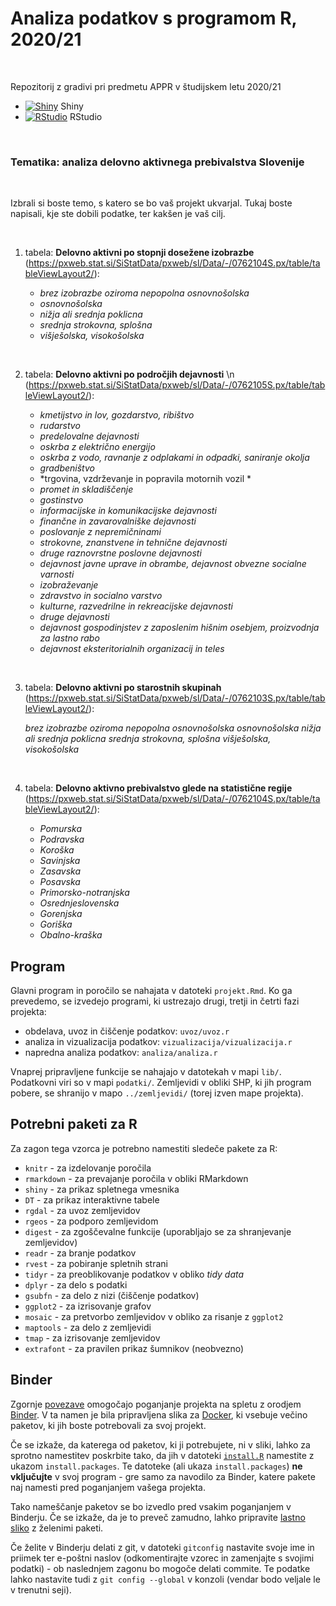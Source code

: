 # Analiza podatkov s programom R, 2020/21

<p>&nbsp;</p>

Repozitorij z gradivi pri predmetu APPR v študijskem letu 2020/21

* [![Shiny](http://mybinder.org/badge.svg)](http://mybinder.org/v2/gh/NikaFurlan/APPR-2020-21/master?urlpath=shiny/APPR-2020-21/projekt.Rmd) Shiny
* [![RStudio](http://mybinder.org/badge.svg)](http://mybinder.org/v2/gh/NikaFurlan/APPR-2020-21/master?urlpath=rstudio) RStudio

<p>&nbsp;</p>

### Tematika: **analiza delovno aktivnega prebivalstva Slovenije**

<p>&nbsp;</p>

Izbrali si boste temo, s katero se bo vaš projekt ukvarjal.
Tukaj boste napisali, kje ste dobili podatke, ter kakšen je vaš cilj. 

<p>&nbsp;</p>

1. tabela: **Delovno aktivni po stopnji dosežene izobrazbe** (https://pxweb.stat.si/SiStatData/pxweb/sl/Data/-/0762104S.px/table/tableViewLayout2/):


    +  *brez izobrazbe oziroma nepopolna osnovnošolska*
    +  *osnovnošolska*
    +  *nižja ali srednja poklicna*
    +  *srednja strokovna, splošna*
    +  *višješolska, visokošolska*

<p>&nbsp;</p>
    
2. tabela: **Delovno aktivni po področjih dejavnosti** \n   (https://pxweb.stat.si/SiStatData/pxweb/sl/Data/-/0762105S.px/table/tableViewLayout2/):

    +  *kmetijstvo in lov, gozdarstvo, ribištvo*
    +  *rudarstvo*
    +  *predelovalne dejavnosti*
    +  *oskrba z električno energijo*
    +  *oskrba z vodo, ravnanje z odplakami in odpadki, saniranje okolja*
    +  *gradbeništvo*
    +  *trgovina, vzdrževanje in popravila motornih vozil	*
    +  *promet in skladiščenje*
    +  *gostinstvo*
    +  *informacijske in komunikacijske dejavnosti*
    +  *finančne in zavarovalniške dejavnosti*
    +  *poslovanje z nepremičninami*
    +  *strokovne, znanstvene in tehnične dejavnosti*
    +  *druge raznovrstne poslovne dejavnosti*
    +  *dejavnost javne uprave in obrambe, dejavnost obvezne socialne varnosti*
    +  *izobraževanje*
    +  *zdravstvo in socialno varstvo*
    +  *kulturne, razvedrilne in rekreacijske dejavnosti*
    +  *druge dejavnosti*
    +  *dejavnost gospodinjstev z zaposlenim hišnim osebjem, proizvodnja za lastno rabo*
    +  *dejavnost eksteritorialnih organizacij in teles*
<p>&nbsp;</p>

3. tabela: **Delovno aktivni po starostnih skupinah** (https://pxweb.stat.si/SiStatData/pxweb/sl/Data/-/0762103S.px/table/tableViewLayout2/):

    *brez izobrazbe oziroma nepopolna osnovnošolska*
    *osnovnošolska*
    *nižja ali srednja poklicna*
    *srednja strokovna, splošna*
    *višješolska, visokošolska*
<p>&nbsp;</p>

4. tabela: **Delovno aktivno prebivalstvo glede na statistične regije** (https://pxweb.stat.si/SiStatData/pxweb/sl/Data/-/0762104S.px/table/tableViewLayout2/):

    +  *Pomurska*
    +  *Podravska*
    +  *Koroška*
    +  *Savinjska*
    +  *Zasavska*
    +  *Posavska*
    +  *Primorsko-notranjska*
    +  *Osrednjeslovenska*
    +  *Gorenjska*
    +  *Goriška*
    +  *Obalno-kraška*
  


## Program

Glavni program in poročilo se nahajata v datoteki `projekt.Rmd`.
Ko ga prevedemo, se izvedejo programi, ki ustrezajo drugi, tretji in četrti fazi projekta:

* obdelava, uvoz in čiščenje podatkov: `uvoz/uvoz.r`
* analiza in vizualizacija podatkov: `vizualizacija/vizualizacija.r`
* napredna analiza podatkov: `analiza/analiza.r`

Vnaprej pripravljene funkcije se nahajajo v datotekah v mapi `lib/`.
Podatkovni viri so v mapi `podatki/`.
Zemljevidi v obliki SHP, ki jih program pobere,
se shranijo v mapo `../zemljevidi/` (torej izven mape projekta).

## Potrebni paketi za R

Za zagon tega vzorca je potrebno namestiti sledeče pakete za R:

* `knitr` - za izdelovanje poročila
* `rmarkdown` - za prevajanje poročila v obliki RMarkdown
* `shiny` - za prikaz spletnega vmesnika
* `DT` - za prikaz interaktivne tabele
* `rgdal` - za uvoz zemljevidov
* `rgeos` - za podporo zemljevidom
* `digest` - za zgoščevalne funkcije (uporabljajo se za shranjevanje zemljevidov)
* `readr` - za branje podatkov
* `rvest` - za pobiranje spletnih strani
* `tidyr` - za preoblikovanje podatkov v obliko *tidy data*
* `dplyr` - za delo s podatki
* `gsubfn` - za delo z nizi (čiščenje podatkov)
* `ggplot2` - za izrisovanje grafov
* `mosaic` - za pretvorbo zemljevidov v obliko za risanje z `ggplot2`
* `maptools` - za delo z zemljevidi
* `tmap` - za izrisovanje zemljevidov
* `extrafont` - za pravilen prikaz šumnikov (neobvezno)

## Binder

Zgornje [povezave](#analiza-podatkov-s-programom-r-202021)
omogočajo poganjanje projekta na spletu z orodjem [Binder](https://mybinder.org/).
V ta namen je bila pripravljena slika za [Docker](https://www.docker.com/),
ki vsebuje večino paketov, ki jih boste potrebovali za svoj projekt.

Če se izkaže, da katerega od paketov, ki ji potrebujete, ni v sliki,
lahko za sprotno namestitev poskrbite tako,
da jih v datoteki [`install.R`](install.R) namestite z ukazom `install.packages`.
Te datoteke (ali ukaza `install.packages`) **ne vključujte** v svoj program -
gre samo za navodilo za Binder, katere pakete naj namesti pred poganjanjem vašega projekta.

Tako nameščanje paketov se bo izvedlo pred vsakim poganjanjem v Binderju.
Če se izkaže, da je to preveč zamudno,
lahko pripravite [lastno sliko](https://github.com/jaanos/APPR-docker) z želenimi paketi.

Če želite v Binderju delati z git,
v datoteki `gitconfig` nastavite svoje ime in priimek ter e-poštni naslov
(odkomentirajte vzorec in zamenjajte s svojimi podatki) -
ob naslednjem zagonu bo mogoče delati commite.
Te podatke lahko nastavite tudi z `git config --global` v konzoli
(vendar bodo veljale le v trenutni seji).
